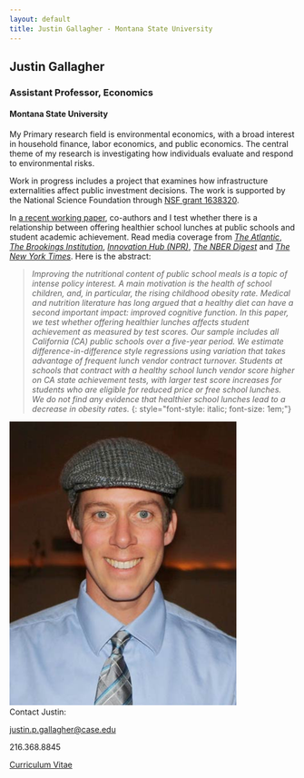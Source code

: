 ```yaml
---
layout: default
title: Justin Gallagher - Montana State University
---
```

<div class="section" id="mainContainer">

<div class="row">
<div class="col-md-8 col-lg-9" editable="true" id="MainColumn" markdown="1">

## Justin Gallagher
### Assistant Professor, Economics
#### Montana State University

My Primary research field is environmental economics, with a broad interest in household finance, labor economics, and public economics.  The central theme of my research is investigating how individuals evaluate and respond to environmental risks.

Work in progress includes a project that examines how infrastructure externalities affect public investment decisions. The work is supported by the National Science Foundation through [NSF grant 1638320](https://www.nsf.gov/awardsearch/showAward?AWD_ID=1638320&amp;HistoricalAwards=false).

In [a recent working paper](pdfs/school_lunch_20170808.pdf), co-authors and I test whether there is a relationship between offering healthier school lunches at public schools and student academic achievement. Read media coverage from <a href="https://www.theatlantic.com/education/archive/2017/03/do-healthy-lunches-improve-student-test-scores/520272/" target="_blank"><em>The Atlantic</em></a>, <em><a href="https://www.brookings.edu/blog/brown-center-chalkboard/2017/05/03/how-the-quality-of-school-lunch-affects-students-academic-performance/" target="_blank">The Brookings Institution</a></em>, <em><a href="http://blogs.wgbh.org/innovation-hub/2017/6/9/gallagher-lunches/" target="_blank">Innovation Hub (NPR)</a></em>, <em><a href="http://www.nber.org/digest/jun17/jun17.pdf" target="_blank">The NBER Digest</a></em> and <a href="https://www.nytimes.com/2017/06/05/well/feeding-young-minds-the-importance-of-school-lunches.html" target="_blank"><em>The New York Times</em></a>. Here is the abstract:

> _Improving the nutritional content of public school meals is a topic of intense policy interest. A main motivation is the health of school children, and, in particular, the rising childhood obesity rate. Medical and nutrition literature has long argued that a healthy diet can have a second important impact: improved cognitive function. In this paper, we test whether offering healthier lunches affects student achievement as measured by test scores. Our sample includes all California (CA) public schools over a five-year period. We estimate difference-in-difference style regressions using variation that takes advantage of frequent lunch vendor contract turnover. Students at schools that contract with a healthy school lunch vendor score higher on CA state achievement tests, with larger test score increases for students who are eligible for reduced price or free school lunches. We do not find any evidence that healthier school lunches lead to a decrease in obesity rates._
{: style="font-style: italic; font-size: 1em;"}

</div>

<div class="col-md-4 col-lg-3" editable="true" id="RightColumn" markdown="1">
<img class="img-responsive" alt="Justin Gallagher" src="images/justin-gallagher.jpg">

<div markdown="1">
Contact Justin:

[justin.p.gallagher@case.edu](mailto:justin.p.gallagher@case.edu)

216.368.8845

[Curriculum Vitae](curriculum-vitae.html)

</div>

</div>
</div>

</div>
